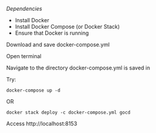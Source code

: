 *Dependencies*

* Install Docker 
* Install Docker Compose (or Docker Stack)
* Ensure that Docker is running 

Download and save docker-compose.yml

Open terminal

Navigate to the directory docker-compose.yml is saved in

Try:

```
docker-compose up -d
```

OR

```
docker stack deploy -c docker-compose.yml gocd
```

Access http://localhost:8153
